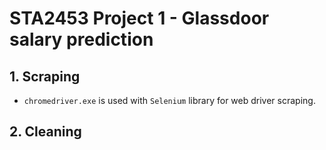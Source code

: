 # STA2453 Project 1 - Glassdoor salary prediction

## 1. Scraping
- `chromedriver.exe` is used with `Selenium` library for web driver scraping.

## 2. Cleaning
